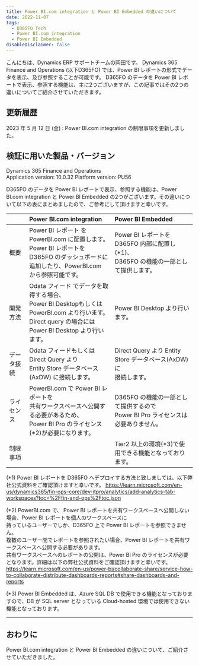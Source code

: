 ```yaml
---
title: Power BI.com integration と Power BI Embedded の違いについて
date: 2022-11-07
tags:
  - D365FO Tech
  - Power BI.com integration
  - Power BI Embedded
disableDisclaimer: false
---
```


こんにちは、Dynamics ERP サポートチームの岡田です。
Dynamics 365 Finance and Operations (以下D365FO) では、Power BI レポートの形式でデータを表示、及び参照することが可能です。
D365FO のデータを Power BI レポートで表示、参照する機能は、主に2つございますが、この記事ではその2つの違いについてご紹介させていただきます。

<!-- more -->
## 更新履歴
2023 年 5 月 12 日 (金) : Power BI.com integration の制限事項を更新しました。

## 検証に用いた製品・バージョン
Dynamics 365 Finance and Operations      
Application version: 10.0.32
Platform version: PU56

D365FO のデータを Power BI レポートで表示、参照する機能は、Power BI.com integration と Power BI Embedded の2つがございます。その違いについて以下の表にまとめましたので、ご参考にして頂けますと幸いです。

||Power BI.com integration|Power BI Embedded   |
|:---|:---|:---|
| 概要 | Power BI レポート を PowerBI.com に配置します。<br>Power BI レポートをD365FO のダッシュボードに<br>追加したり、PowerBI.com から参照可能です。| Power BI レポートを D365FO 内部に配置し(*1)、<br>D365FO の機能の一部として提供します。  |
| 開発方法 | Odata フィード でデータを取得する場合、<br>Power BI Desktopもしくは PowerBI.com より行います。<br>Direct query の場合には Power BI Desktop より行います。| Power BI Desktop より行います。  |
| データ接続 | Odata フィードもしくは Direct Query より<br> Entity Store データベース(AxDW) に接続します。| Direct Query より Entity Store データベース(AxDW) に<br>接続します。  |
| ライセンス | PowerBI.com で Power BI レポートを<br>共有ワークスペースへ公開する必要があるため、<br>Power BI Pro のライセンス(*2)が必要になります。| D365FO の機能の一部として提供するので<br> Power BI Pro ライセンスは必要ありません。  |
| 制限事項 | | Tier2 以上の環境(*3)で使用できる機能となっております。  |

(*1) Power BI レポートを D365FO へデプロイする方法と致しましては、以下弊社公式資料をご確認頂けますと幸いです。
https://learn.microsoft.com/en-us/dynamics365/fin-ops-core/dev-itpro/analytics/add-analytics-tab-workspaces?toc=%2Ffin-and-ops%2Ftoc.json

(*2) PowerBI.com で、 Power BI レポートを共有ワークスペースへ公開しない場合、Power BI レポートを個人のワークスペースに<br>持っているユーザーでしか、D365FO 上で Power BI レポートを参照できません。<br>複数のユーザー間でレポートを参照されたい場合、Power BI レポートを共有ワークスペースへ公開する必要があります。<br>共有ワークスペースへのレポートの公開は、Power BI Pro のライセンスが必要となります。詳細は以下の弊社公式資料をご確認頂けますと幸いです。
https://learn.microsoft.com/en-us/power-bi/collaborate-share/service-how-to-collaborate-distribute-dashboards-reports#share-dashboards-and-reports

(*3) Power BI Embedded は、Azure SQL DB で使用できる機能となっておりますので、DB が SQL server となっている Cloud-hosted 環境では使用できない機能となっております。

---
## おわりに  

Power BI.com integration と Power BI Embedded の違いについて、ご紹介させていただきました。